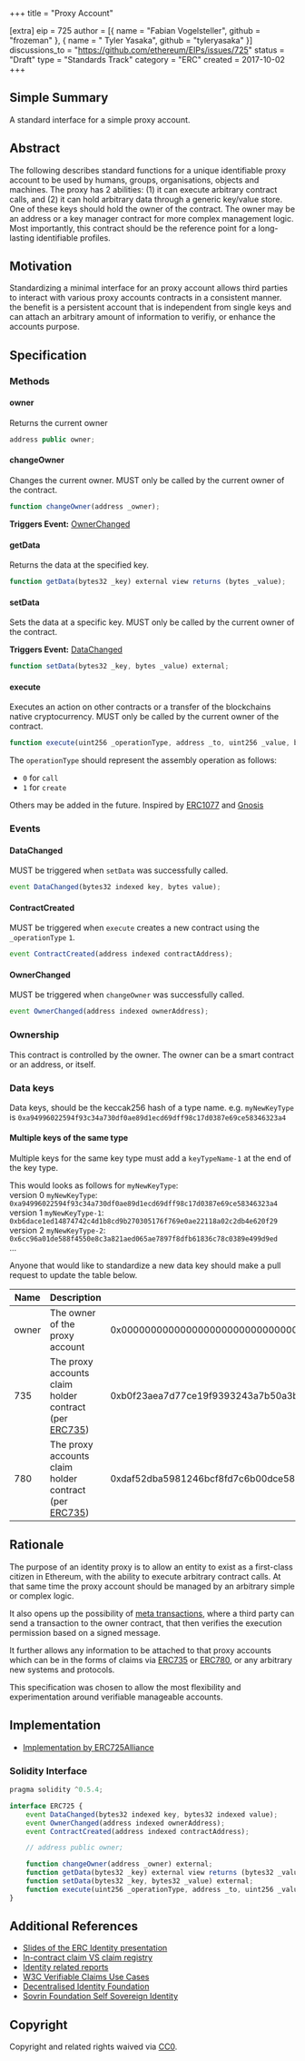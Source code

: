 +++
title = "Proxy Account"

[extra]
eip = 725
author = [{ name = "Fabian Vogelsteller", github = "frozeman" }, { name = " Tyler Yasaka", github = "tyleryasaka" }]
discussions_to = "https://github.com/ethereum/EIPs/issues/725"
status = "Draft"
type = "Standards Track"
category = "ERC"
created = 2017-10-02
+++

## Simple Summary
A standard interface for a simple proxy account.

## Abstract

The following describes standard functions for a unique identifiable proxy account to be used by humans, groups, organisations, objects and machines. The proxy has 2 abilities: (1) it can execute arbitrary contract calls, and (2) it can hold arbitrary data through a generic key/value store. One of these keys should hold the owner of the contract. The owner may be an address or a key manager contract for more complex management logic. Most importantly, this contract should be the reference point for a long-lasting identifiable profiles.

## Motivation

Standardizing a minimal interface for an proxy account allows third parties to interact with various proxy accounts contracts in a consistent manner. 
the benefit is a persistent account that is independent from single keys and can attach an arbitrary amount of information to verifiy, or enhance the accounts purpose.

## Specification


### Methods

#### owner

Returns the current owner

```js
address public owner;
```

#### changeOwner

Changes the current owner. MUST only be called by the current owner of the contract.

```js
function changeOwner(address _owner);
```

**Triggers Event:** [OwnerChanged](#ownerchanged)

#### getData

Returns the data at the specified key.

```js
function getData(bytes32 _key) external view returns (bytes _value);
```

#### setData

Sets the data at a specific key. MUST only be called by the current owner of the contract.

**Triggers Event:** [DataChanged](#datachanged)

```js
function setData(bytes32 _key, bytes _value) external;
```

#### execute

Executes an action on other contracts or a transfer of the blockchains native cryptocurrency. MUST only be called by the current owner of the contract.

```js
function execute(uint256 _operationType, address _to, uint256 _value, bytes _data) external;
```

The `operationType` should represent the assembly operation as follows:
- `0` for `call`
- `1` for `create`

Others may be added in the future. Inspired by [ERC1077](https://eips.ethereum.org/EIPS/eip-1077) and [Gnosis](https://github.com/gnosis/safe-contracts/blob/master/contracts/Enum.sol#L7)

### Events


#### DataChanged

MUST be triggered when `setData` was successfully called.

```js
event DataChanged(bytes32 indexed key, bytes value);
```

#### ContractCreated

MUST be triggered when `execute` creates a new contract using the `_operationType` `1`.

```js
event ContractCreated(address indexed contractAddress);
```

#### OwnerChanged

MUST be triggered when `changeOwner` was successfully called.

```js
event OwnerChanged(address indexed ownerAddress);
```


### Ownership

This contract is controlled by the owner. The owner can be a smart contract or an address, or itself.

### Data keys

Data keys, should be the keccak256 hash of a type name.
e.g. `myNewKeyType` is `0xa94996022594f93c34a730df0ae89d1ecd69dff98c17d0387e69ce58346323a4`

#### Multiple keys of the same type

Multiple keys for the same key type must add a `keyTypeName-1` at the end of the key type.

This would looks as follows for `myNewKeyType`:  
version 0 `myNewKeyType`: `0xa94996022594f93c34a730df0ae89d1ecd69dff98c17d0387e69ce58346323a4`   
version 1 `myNewKeyType-1`: `0xb6dace1ed14874742c4d1b8cd9b270305176f769e0ae22118a02c2db4e620f29`   
version 2 `myNewKeyType-2`: `0x6cc96a01de588f4550e8c3a821aed065ae7897f8dfb61836c78c0389e499d9ed`   
...

Anyone that would like to standardize a new data key should make a pull request to update the table below.

| Name | Description | Key | value |
| --- | --- | --- | --- |
| owner | The owner of the proxy account | 0x0000000000000000000000000000000000000000000000000000000000000000 | left padded owner address, e.g. `0x000000000000000000000000de0B295669a9FD93d5F28D9Ec85E40f4cb697BAe` |
| 735 | The proxy accounts claim holder contract (per [ERC735](https://github.com/ethereum/EIPs/issues/735)) | 0xb0f23aea7d77ce19f9393243a7b50a3bcaac893c7d68a5a309dea7cacf035fd0 | left padded address of the claim holder contract,  e.g. `0x000000000000000000000000de0B295669a9FD93d5F28D9Ec85E40f4cb697BAe` |
| 780 | The proxy accounts claim holder contract (per [ERC735](https://github.com/ethereum/EIPs/issues/735)) | 0xdaf52dba5981246bcf8fd7c6b00dce587fdcf5e2a95b281eea95dcd1376afdcd | left padded address of the claim registry contract,  e.g. `0x000000000000000000000000de0B295669a9FD93d5F28D9Ec85E40f4cb697BAe` |

## Rationale

The purpose of an identity proxy is to allow an entity to exist as a first-class citizen in Ethereum, with the ability to execute arbitrary contract calls. At that same time the proxy account should be managed by an arbitrary simple or complex logic.

It also opens up the possibility of [meta transactions](https://medium.com/@austin_48503/ethereum-meta-transactions-90ccf0859e84), where a third party can send a transaction to the owner contract, that then verifies the execution permission based on a signed message.

It further allows any information to be attached to that proxy accounts which can be in the forms of claims via [ERC735](https://github.com/ethereum/EIPs/issues/735) or [ERC780](https://github.com/ethereum/EIPs/issues/780), or any arbitrary new systems and protocols.

This specification was chosen to allow the most flexibility and experimentation around verifiable manageable accounts.


## Implementation

- [Implementation by ERC725Alliance](https://github.com/ERC725Alliance/erc725/tree/master/contracts/contracts)


### Solidity Interface
```js
pragma solidity ^0.5.4;

interface ERC725 {
    event DataChanged(bytes32 indexed key, bytes32 indexed value);
    event OwnerChanged(address indexed ownerAddress);
    event ContractCreated(address indexed contractAddress);

    // address public owner;

    function changeOwner(address _owner) external;
    function getData(bytes32 _key) external view returns (bytes32 _value);
    function setData(bytes32 _key, bytes32 _value) external;
    function execute(uint256 _operationType, address _to, uint256 _value, bytes calldata _data) external;
}
```

## Additional References

- [Slides of the ERC Identity presentation](https://www.slideshare.net/FabianVogelsteller/erc-725-identity)
- [In-contract claim VS claim registry](https://github.com/ethereum/wiki/wiki/ERC-735:-Claim-Holder-Registry-vs.-in-contract)
- [Identity related reports](https://www.weboftrust.info/specs.html)
- [W3C Verifiable Claims Use Cases](https://w3c.github.io/vc-use-cases/)
- [Decentralised Identity Foundation](https://identity.foundation)
- [Sovrin Foundation Self Sovereign Identity](https://sovrin.org/wp-content/uploads/2017/06/The-Inevitable-Rise-of-Self-Sovereign-Identity.pdf)

## Copyright
Copyright and related rights waived via [CC0](https://creativecommons.org/publicdomain/zero/1.0/).
